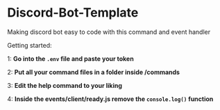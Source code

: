 # Discord-Bot-Template

Making discord bot easy to code with this command and event handler

Getting started:

1: **Go into the ```.env``` file and paste your token**

2: **Put all your command files in a folder inside /commands**

3: **Edit the help command to your liking**

4: **Inside the events/client/ready.js remove the `console.log()` function**

